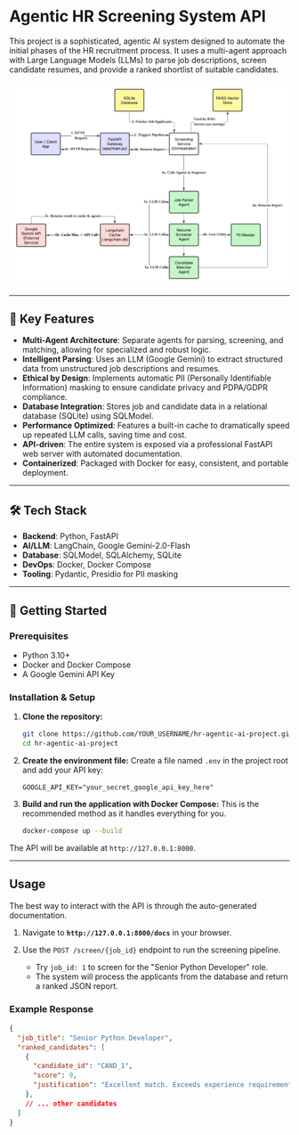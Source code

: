 # Agentic HR Screening System API

This project is a sophisticated, agentic AI system designed to automate the initial phases of the HR recruitment process. It uses a multi-agent approach with Large Language Models (LLMs) to parse job descriptions, screen candidate resumes, and provide a ranked shortlist of suitable candidates.

![System Architecture](architecture.png)

---

## 🌟 Key Features

- **Multi-Agent Architecture**: Separate agents for parsing, screening, and matching, allowing for specialized and robust logic.
- **Intelligent Parsing**: Uses an LLM (Google Gemini) to extract structured data from unstructured job descriptions and resumes.
- **Ethical by Design**: Implements automatic PII (Personally Identifiable Information) masking to ensure candidate privacy and PDPA/GDPR compliance.
- **Database Integration**: Stores job and candidate data in a relational database (SQLite) using SQLModel.
- **Performance Optimized**: Features a built-in cache to dramatically speed up repeated LLM calls, saving time and cost.
- **API-driven**: The entire system is exposed via a professional FastAPI web server with automated documentation.
- **Containerized**: Packaged with Docker for easy, consistent, and portable deployment.

---

## 🛠️ Tech Stack

- **Backend**: Python, FastAPI
- **AI/LLM**: LangChain, Google Gemini-2.0-Flash
- **Database**: SQLModel, SQLAlchemy, SQLite
- **DevOps**: Docker, Docker Compose
- **Tooling**: Pydantic, Presidio for PII masking

---

## 🚀 Getting Started

### Prerequisites

- Python 3.10+
- Docker and Docker Compose
- A Google Gemini API Key

### Installation & Setup

1.  **Clone the repository:**
    ```bash
    git clone https://github.com/YOUR_USERNAME/hr-agentic-ai-project.git
    cd hr-agentic-ai-project
    ```

2.  **Create the environment file:**
    Create a file named `.env` in the project root and add your API key:
    ```
    GOOGLE_API_KEY="your_secret_google_api_key_here"
    ```

3.  **Build and run the application with Docker Compose:**
    This is the recommended method as it handles everything for you.
    ```bash
    docker-compose up --build
    ```

The API will be available at `http://127.0.0.1:8000`.

---

## Usage

The best way to interact with the API is through the auto-generated documentation.

1.  Navigate to **`http://127.0.0.1:8000/docs`** in your browser.

2.  Use the `POST /screen/{job_id}` endpoint to run the screening pipeline.
    -   Try `job_id: 1` to screen for the "Senior Python Developer" role.
    -   The system will process the applicants from the database and return a ranked JSON report.

### Example Response

```json
{
  "job_title": "Senior Python Developer",
  "ranked_candidates": [
    {
      "candidate_id": "CAND_1",
      "score": 9,
      "justification": "Excellent match. Exceeds experience requirement and possesses all key skills including FastAPI and Docker."
    },
    // ... other candidates
  ]
}